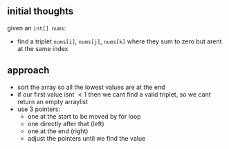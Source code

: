 ## initial thoughts

given an `int[] nums`:
- find a triplet `nums[i]`, `nums[j]`, `nums[k]` where they sum to zero but arent at the same index

## approach
- sort the array so all the lowest values are at the end
- if our first value isnt $< 1$ then we cant find a valid triplet, so we cant return an empty arraylist
- use 3 pointers:
  - one at the start to be moved by for loop
  - one directly after that (left)
  - one at the end (right)
  - adjust the pointers until we find the value